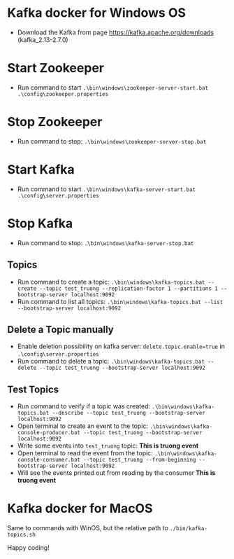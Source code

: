 # Kafka docker for Windows OS

- Download the Kafka from page https://kafka.apache.org/downloads (kafka_2.13-2.7.0)
# Start Zookeeper 
- Run command to start `.\bin\windows\zookeeper-server-start.bat .\config\zookeeper.properties`

# Stop Zookeeper 
- Run command to stop: `.\bin\windows\zookeeper-server-stop.bat`

# Start Kafka
- Run command to start `.\bin\windows\kafka-server-start.bat .\config\server.properties`

# Stop Kafka
- Run command to stop: `.\bin\windows\kafka-server-stop.bat`

## Topics
- Run command to create a topic: `.\bin\windows\kafka-topics.bat --create --topic test_truong --replication-factor 1 --partitions 1 --bootstrap-server localhost:9092`
- Run command to list all topics: `.\bin\windows\kafka-topics.bat --list --bootstrap-server localhost:9092`

## Delete a Topic manually
- Enable deletion possibility on kafka server: `delete.topic.enable=true` in `.\config\server.properties`
- Run command to delete a topic: `.\bin\windows\kafka-topics.bat --delete --topic test_truong --bootstrap-server localhost:9092`

## Test Topics
- Run command to verify if a topic was created: `.\bin\windows\kafka-topics.bat --describe --topic test_truong --bootstrap-server localhost:9092`
- Open terminal to create an event to the topic: `.\bin\windows\kafka-console-producer.bat --topic test_truong --bootstrap-server localhost:9092`
- Write some events into `test_truong` topic: **This is truong event**
- Open terminal to read the event from the topic: `.\bin\windows\kafka-console-consumer.bat --topic test_truong --from-beginning --bootstrap-server localhost:9092`
- Will see the events printed out from reading by the consumer **This is truong event**

# Kafka docker for MacOS
Same to commands with WinOS, but the relative path to `./bin/kafka-topics.sh`

Happy coding!
